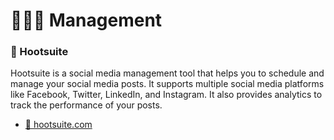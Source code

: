 # 👨🏼‍💼 Management

### 🦉 Hootsuite 
Hootsuite is a social media management tool that helps you to schedule and manage your social media posts. It supports multiple social media platforms like Facebook, Twitter, LinkedIn, and Instagram. It also provides analytics to track the performance of your posts.
- [🔗 hootsuite.com](https://hootsuite.com/)